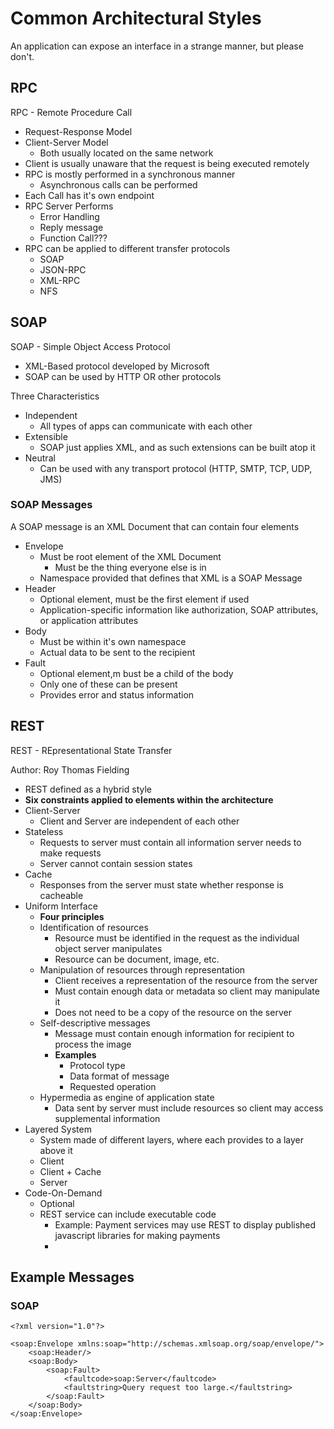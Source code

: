 #   Common Architectural Styles
An application can expose an interface in a strange manner, but please don't.

##  RPC
RPC - Remote Procedure Call

*   Request-Response Model
*   Client-Server Model
    *   Both usually located on the same network
*   Client is usually unaware that the request is being executed remotely
*   RPC is mostly performed in a synchronous manner
    *   Asynchronous calls can be performed
*   Each Call has it's own endpoint
*   RPC Server Performs
    *   Error Handling
    *   Reply message
    *   Function Call???
*   RPC can be applied to different transfer protocols
    *   SOAP
    *   JSON-RPC
    *   XML-RPC
    *   NFS

##  SOAP
SOAP - Simple Object Access Protocol

*   XML-Based protocol developed by Microsoft
*   SOAP can be used by HTTP OR other protocols

Three Characteristics
*   Independent
    *   All types of apps can communicate with each other
*   Extensible
    *   SOAP just applies XML, and as such extensions can be built atop it
*   Neutral
    *   Can be used with any transport protocol (HTTP, SMTP, TCP, UDP, JMS)

### SOAP Messages
A SOAP message is an XML Document that can contain four elements
*   Envelope
    *   Must be root element of the XML Document
        *   Must be the thing everyone else is in
    *   Namespace provided that defines that XML is a SOAP Message
*   Header
    *   Optional element, must be the first element if used
    *   Application-specific information like authorization, SOAP attributes, or application attributes
*   Body
    *   Must be within it's own namespace
    *   Actual data to be sent to the recipient
*   Fault
    *   Optional element,m bust be a child of the body
    *   Only one of these can be present
    *   Provides error and status information

##  REST
REST - REpresentational State Transfer

Author: Roy Thomas Fielding
*   REST defined as a hybrid style
*   **Six constraints applied to elements within the architecture**
*   Client-Server
    *   Client and Server are independent of each other
*   Stateless
    *   Requests to server must contain all information server needs to make requests
    *   Server cannot contain session states
*   Cache
    *   Responses from the server must state whether response is cacheable
*   Uniform Interface
    *  **Four principles**
    *  Identification of resources
       *  Resource must be identified in the request as the individual object server manipulates
       *  Resource can be document, image, etc.
    *  Manipulation of resources through representation
       *  Client receives a representation of the resource from the server
       *  Must contain enough data or metadata so client may manipulate it
       *  Does not need to be a copy of the resource on the server
    *  Self-descriptive messages
       *  Message must contain enough information for recipient to process the image
       *  **Examples**
          *  Protocol type
          *  Data format of message
          *  Requested operation
    *  Hypermedia as engine of application state
        *  Data sent by server must include resources so client may access supplemental information
*   Layered System
    *   System made of different layers, where each provides to a layer above it
    *   Client
    *   Client + Cache
    *   Server
*   Code-On-Demand
    *   Optional
    *   REST service can include executable code
        *   Example: Payment services may use REST to display published javascript libraries for making payments
        *   

##  Example Messages

### SOAP

```
<?xml version="1.0"?>

<soap:Envelope xmlns:soap="http://schemas.xmlsoap.org/soap/envelope/">
    <soap:Header/>
    <soap:Body>
        <soap:Fault>
            <faultcode>soap:Server</faultcode>
            <faultstring>Query request too large.</faultstring>
        </soap:Fault>
    </soap:Body>
</soap:Envelope>
```
